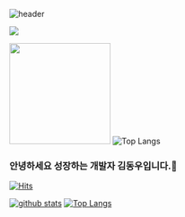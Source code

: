 ![header](https://capsule-render.vercel.app/api?type=wave&color=auto&height=300&section=header&text=Dang%-woo&fontSize=90)

<div align=left> 
  <p>
  <a href="kdw3917ss@gmail.com" target="_blank"><img src="https://img.shields.io/badge/ghj3160@gmail.com-EA4335?style=flat-square&logo=Gmail&logoColor=white"/></a>
<p>

</p>

   <img height="180em" src="https://github-readme-stats.vercel.app/api?username=KooHyunJung&show_icons=true&hide_border=true&&theme=react&count_private=true&include_all_commits=true" />   ![Top Langs](https://github-readme-stats.vercel.app/api/top-langs/?username=KooHyunJung&layout=compact&hide_border=true&theme=react)
  
  
 
### 안녕하세요 성장하는 개발자 김동우입니다.👋
[![Hits](https://hits.seeyoufarm.com/api/count/incr/badge.svg?url=https%3A%2F%2Fgithub.com%dang-woo)](https://hits.seeyoufarm.com)
<!--
**dang-woo/dang-woo** is a ✨ _special_ ✨ repository because its `README.md` (this file) appears on your GitHub profile.

Here are some ideas to get you started:

- 🔭 I’m currently working on ...
- 🌱 I’m currently learning ...
- 👯 I’m looking to collaborate on ...
- 🤔 I’m looking for help with ...
- 💬 Ask me about ...
- 📫 How to reach me: ...
- 😄 Pronouns: ...
- ⚡ Fun fact: ...
-->

[![github stats](https://github-readme-stats.vercel.app/api?username=dang-woo&show_icons=true&hide_border=true)](https://github.com/dnag-woo)
[![Top Langs](https://github-readme-stats.vercel.app/api/top-langs/?username=dang-woo&layout=compact)](https://github.com/dang-woo)

